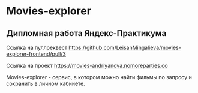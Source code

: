 # Movies-explorer

## Дипломная работа Яндекс-Практикума


Ссылка на пуллреквест https://github.com/LeisanMingalieva/movies-explorer-frontend/pull/3


Ссылка на проект https://movies-andriyanova.nomoreparties.co

Movies-explorer - cервис, в котором можно найти фильмы по запросу и сохранить в личном кабинете.


